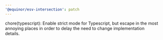 ```yaml
---
'@equinor/esv-intersection': patch
---
```


chore(typescript): Enable strict mode for Typescript, but escape in the most annoying places in order to delay the need to change implementation details.

